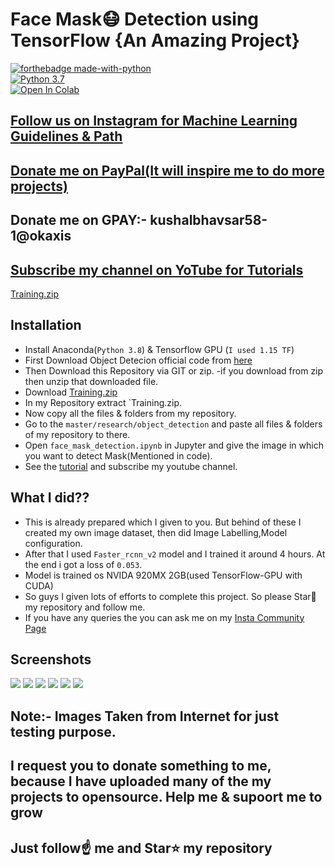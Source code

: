 # Face Mask😷 Detection using TensorFlow {An Amazing Project}

[![forthebadge made-with-python](http://ForTheBadge.com/images/badges/made-with-python.svg)](https://www.python.org/)                 
[![Python 3.7](https://img.shields.io/badge/python-3.7-blue.svg)](https://www.python.org/downloads/release/python-370/)   
[![Open In Colab](https://colab.research.google.com/assets/colab-badge.svg)](https://colab.research.google.com/github/Spidy20/face_mask_detection/blob/master/face_mask_detection.ipynb)

## [Follow us on Instagram for Machine Learning Guidelines & Path](https://www.instagram.com/machine_learning_hub.ai/)
## [Donate me on PayPal(It will inspire me to do more projects)](https://www.paypal.me/spidy1820)
## Donate me on GPAY:- kushalbhavsar58-1@okaxis
## [Subscribe my channel on YoTube for Tutorials](https://www.youtube.com/channel/UCgyQ4pSntDf9hw9Rv4hmNBA)

[Training.zip](https://drive.google.com/open?id=1CJlYHoyAr18jjimE0x4H-1WjpE5VJZOO)

## Installation
- Install Anaconda(`Python 3.8`) & Tensorflow GPU (`I used 1.15 TF`)
- First Download Object Detecion official code from [here](https://github.com/tensorflow/models)
- Then Download this Repository via GIT or zip.
-if you download from zip then unzip that downloaded file.
- Download [Training.zip](https://drive.google.com/open?id=1CJlYHoyAr18jjimE0x4H-1WjpE5VJZOO)
- In my Repository extract `Training.zip.
- Now copy all the files & folders from my repository.
- Go to the `master/research/object_detection` and paste all files & folders of my repository to there.
- Open `face_mask_detection.ipynb` in Jupyter and give the image in which you want to detect Mask(Mentioned in code).
- See the [tutorial](https://www.youtube.com/playlist?list=PLsT53VV2LIIGiJOGJk-jCZ1q6t03x_R8_) and subscribe my youtube channel.

## What I did??

- This is already prepared which I given to you. But behind of these I created my own image dataset, then did Image Labelling,Model configuration.
- After that I used `Faster_rcnn_v2` model and I trained it around 4 hours. At the end i got a loss of `0.053`.
- Model is trained os NVIDA 920MX 2GB(used TensorFlow-GPU with CUDA) 
- So guys I given lots of efforts to complete this project. So please Star🌟 my  repository and follow me.
- If you have any queries the you can ask me on my [Insta Community Page](https://www.instagram.com/machine_learning_hub.ai)

## Screenshots

<img src="https://github.com/Spidy20/face_mask_detection/blob/master/result1.jpg">
<img src="https://github.com/Spidy20/face_mask_detection/blob/master/result2.jpg">
<img src="https://github.com/Spidy20/face_mask_detection/blob/master/result.jpg">
<img src="https://github.com/Spidy20/face_mask_detection/blob/master/result3.jpg">
<img src="https://github.com/Spidy20/face_mask_detection/blob/master/result4.jpg">
<img src="https://github.com/Spidy20/face_mask_detection/blob/master/result5.jpg">

## Note:- Images Taken from Internet for just testing purpose.
## I request you to donate something to me, because I have uploaded many of the my projects to opensource. Help me & supoort me to grow


## Just follow☝️ me and Star⭐ my repository 
